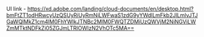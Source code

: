 UI link - https://xd.adobe.com/landing/cloud-documents/en/desktop.html?bmFtZT1odHRwcyUzQSUyRiUyRmNjLWFwaS1zdG9yYWdlLmFkb2JlLmlvJTJGaWQlMkZ1cm4lM0FhYWlkJTNBc2MlM0FWQTZDMiUzQWVjM2NiNGViLWZmMTktNDFkZi05ZGJmLTRlOWIzN2VhOTc5MA==
